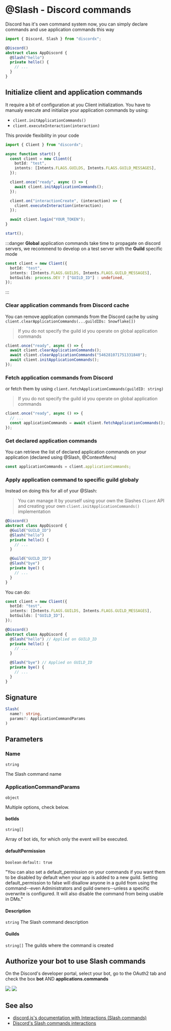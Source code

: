 # @Slash - Discord commands

Discord has it's own command system now, you can simply declare commands and use application commands this way

```ts
import { Discord, Slash } from "discordx";

@Discord()
abstract class AppDiscord {
  @Slash("hello")
  private hello() {
    // ...
  }
}
```

## Initialize client and application commands

It require a bit of configuration at you Client initialization.
You have to manualy execute and initialize your application commands by using:

- `client.initApplicationCommands()`
- `client.executeInteraction(interaction)`

This provide flexibility in your code

```ts
import { Client } from "discordx";

async function start() {
  const client = new Client({
    botId: "test",
    intents: [Intents.FLAGS.GUILDS, Intents.FLAGS.GUILD_MESSAGES],
  });

  client.once("ready", async () => {
    await client.initApplicationCommands();
  });

  client.on("interactionCreate", (interaction) => {
    client.executeInteraction(interaction);
  });

  await client.login("YOUR_TOKEN");
}

start();
```

:::danger
**Global** application commands take time to propagate on discord servers, we recommend to develop on a test server with the **Guild** specific mode

```ts
const client = new Client({
  botId: "test",
  intents: [Intents.FLAGS.GUILDS, Intents.FLAGS.GUILD_MESSAGES],
  botGuilds: process.DEV ? ["GUILD_ID"] : undefined,
});
```

:::

### Clear application commands from Discord cache

You can remove application commands from the Discord cache by using `client.clearApplicationCommands(...guildIDs: Snowflake[])`

> If you do not specify the guild id you operate on global application commands

```ts
client.once("ready", async () => {
  await client.clearApplicationCommands();
  await client.clearApplicationCommands("546281071751331840");
  await client.initApplicationCommands();
});
```

### Fetch application commands from Discord

or fetch them by using `client.fetchApplicationCommands(guildID: string)`

> If you do not specify the guild id you operate on global application commands

```ts
client.once("ready", async () => {
  // ...
  const applicationCommands = await client.fetchApplicationCommands();
});
```

### Get declared application commands

You can retrieve the list of declared application commands on your application (declared using @Slash, @ContextMenu)

```ts
const applicationCommands = client.applicationCommands;
```

### Apply application command to specific guild globaly

Instead on doing this for all of your @Slash:

> You can manage it by yourself using your own the Slashes `Client` API and creating your own `client.initApplicationCommands()` implementation

```ts
@Discord()
abstract class AppDiscord {
  @Guild("GUILD_ID")
  @Slash("hello")
  private hello() {
    // ...
  }

  @Guild("GUILD_ID")
  @Slash("bye")
  private bye() {
    // ...
  }
}
```

You can do:

```ts
const client = new Client({
  botId: "test",
  intents: [Intents.FLAGS.GUILDS, Intents.FLAGS.GUILD_MESSAGES],
  botGuilds: ["GUILD_ID"],
});
```

```ts
@Discord()
abstract class AppDiscord {
  @Slash("hello") // Applied on GUILD_ID
  private hello() {
    // ...
  }

  @Slash("bye") // Applied on GUILD_ID
  private bye() {
    // ...
  }
}
```

## Signature

```ts
Slash(
  name?: string,
  params?: ApplicationCommandParams
)
```

## Parameters

### Name

`string`

The Slash command name

### ApplicationCommandParams

`object`

Multiple options, check below.

#### botIds

`string[]`

Array of bot ids, for which only the event will be executed.

#### defaultPermission

`boolean` `default: true`

"You can also set a default_permission on your commands if you want them to be disabled by default when your app is added to a new guild. Setting default_permission to false will disallow anyone in a guild from using the command--even Administrators and guild owners--unless a specific overwrite is configured. It will also disable the command from being usable in DMs."

#### Description

`string`
The Slash command description

#### Guilds

`string[]`
The guilds where the command is created

## Authorize your bot to use Slash commands

On the Discord's developer portal, select your bot, go to the OAuth2 tab and check the box **bot** AND **applications.commands**

![](../../../static/img/authorize1.png)
![](../../../static/img/authorize2.png)

## See also

- [discord.js's documentation with Interactions (Slash commands)](https://discord.js.org/#/docs/main/master/general/welcome)
- [Discord's Slash commands interactions](https://discord.com/developers/docs/interactions/slash-commands)
